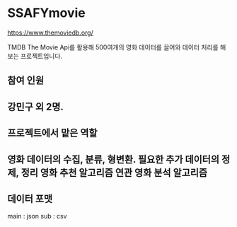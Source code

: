 # SSAFYmovie

https://www.themoviedb.org/

TMDB The Movie Api를 활용해 500여개의 영화 데이터를 끌어와 데이터 처리를 해보는 프로젝트입니다.

<h2>참여 인원<h2>
강민구 외 2명. 
  
<h2>프로젝트에서 맡은 역할<h2>
  영화 데이터의 수집, 분류, 형변환.
  필요한 추가 데이터의 정제, 정리
  영화 추천 알고리즘
  연관 영화 분석 알고리즘
  
<h2>데이터 포맷</h2>
  main : json
  sub : csv
